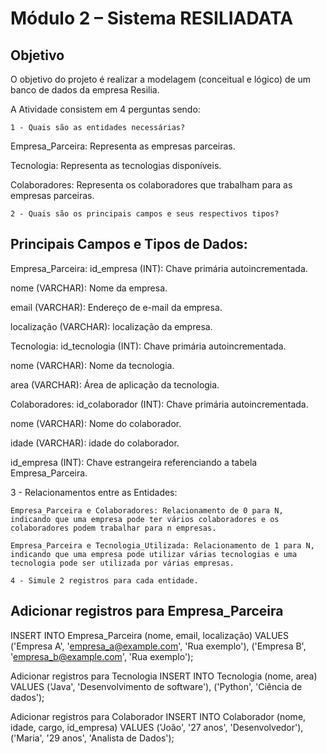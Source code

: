 # Módulo 2 – Sistema RESILIADATA
## Objetivo
O objetivo do projeto é realizar a modelagem (conceitual e lógico) de um banco de dados da empresa Resilia. 

A Atividade consistem em 4 perguntas sendo:
```
1 - Quais são as entidades necessárias?
```
Empresa_Parceira: Representa as empresas parceiras.

Tecnologia: Representa as tecnologias disponíveis.

Colaboradores: Representa os colaboradores que trabalham para as empresas parceiras.

```
2 - Quais são os principais campos e seus respectivos tipos?
```
## Principais Campos e Tipos de Dados:

Empresa_Parceira:
id_empresa (INT): Chave primária autoincrementada.

nome (VARCHAR): Nome da empresa.

email (VARCHAR): Endereço de e-mail da empresa.

localização (VARCHAR): localização da empresa.

Tecnologia:
id_tecnologia (INT): Chave primária autoincrementada.

nome (VARCHAR): Nome da tecnologia.

area (VARCHAR): Área de aplicação da tecnologia.

Colaboradores:
id_colaborador (INT): Chave primária autoincrementada.

nome (VARCHAR): Nome do colaborador.

idade (VARCHAR): idade do colaborador.

id_empresa (INT): Chave estrangeira referenciando a tabela Empresa_Parceira.


3 - Relacionamentos entre as Entidades:
```
Empresa_Parceira e Colaboradores: Relacionamento de 0 para N, indicando que uma empresa pode ter vários colaboradores e os colaboradores podem trabalhar para n empresas.

Empresa_Parceira e Tecnologia_Utilizada: Relacionamento de 1 para N, indicando que uma empresa pode utilizar várias tecnologias e uma tecnologia pode ser utilizada por várias empresas.

4 - Simule 2 registros para cada entidade.
```
## Adicionar registros para Empresa_Parceira

INSERT INTO Empresa_Parceira (nome, email, localização) VALUES 
('Empresa A', 'empresa_a@example.com', 'Rua exemplo'),
('Empresa B', 'empresa_b@example.com', 'Rua exemplo');

Adicionar registros para Tecnologia
INSERT INTO Tecnologia (nome, area) VALUES 
('Java', 'Desenvolvimento de software'),
('Python', 'Ciência de dados');

Adicionar registros para Colaborador
INSERT INTO Colaborador (nome, idade, cargo, id_empresa) VALUES 
('João', '27 anos', 'Desenvolvedor'),
('Maria', '29 anos', 'Analista de Dados');
